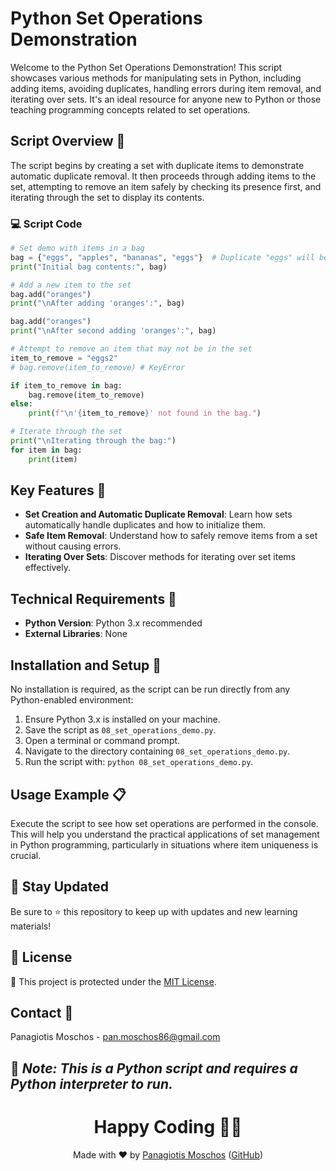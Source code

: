 # Python Set Operations Demonstration

Welcome to the Python Set Operations Demonstration! This script showcases various methods for manipulating sets in Python, including adding items, avoiding duplicates, handling errors during item removal, and iterating over sets. It's an ideal resource for anyone new to Python or those teaching programming concepts related to set operations.

## Script Overview 📘

The script begins by creating a set with duplicate items to demonstrate automatic duplicate removal. It then proceeds through adding items to the set, attempting to remove an item safely by checking its presence first, and iterating through the set to display its contents.

### :computer: Script Code

```python
# Set demo with items in a bag
bag = {"eggs", "apples", "bananas", "eggs"}  # Duplicate "eggs" will be automatically removed
print("Initial bag contents:", bag)

# Add a new item to the set
bag.add("oranges")
print("\nAfter adding 'oranges':", bag)

bag.add("oranges")
print("\nAfter second adding 'oranges':", bag)

# Attempt to remove an item that may not be in the set
item_to_remove = "eggs2"
# bag.remove(item_to_remove) # KeyError

if item_to_remove in bag:
    bag.remove(item_to_remove)
else:
    print(f"\n'{item_to_remove}' not found in the bag.")

# Iterate through the set
print("\nIterating through the bag:")
for item in bag:
    print(item)
```

## Key Features 🌟
- **Set Creation and Automatic Duplicate Removal**: Learn how sets automatically handle duplicates and how to initialize them.
- **Safe Item Removal**: Understand how to safely remove items from a set without causing errors.
- **Iterating Over Sets**: Discover methods for iterating over set items effectively.

## Technical Requirements 🔧
- **Python Version**: Python 3.x recommended
- **External Libraries**: None

## Installation and Setup 🚀
No installation is required, as the script can be run directly from any Python-enabled environment:
1. Ensure Python 3.x is installed on your machine.
2. Save the script as `08_set_operations_demo.py`.
3. Open a terminal or command prompt.
4. Navigate to the directory containing `08_set_operations_demo.py`.
5. Run the script with: `python 08_set_operations_demo.py`.

## Usage Example 📋
Execute the script to see how set operations are performed in the console. This will help you understand the practical applications of set management in Python programming, particularly in situations where item uniqueness is crucial.

## 📢 Stay Updated
Be sure to ⭐ this repository to keep up with updates and new learning materials!

## 📄 License
🔐 This project is protected under the [MIT License](https://mit-license.org/).

## Contact 📧
Panagiotis Moschos - pan.moschos86@gmail.com

🔗 *Note: This is a Python script and requires a Python interpreter to run.*
---
<h1 align="center">Happy Coding 👨‍💻</h1>

<p align="center">
  Made with ❤️ by <a href="https://www.linkedin.com/in/panagiotis-moschos">Panagiotis Moschos</a> (<a href="https://github.com/pmoschos">GitHub</a>)
</p>